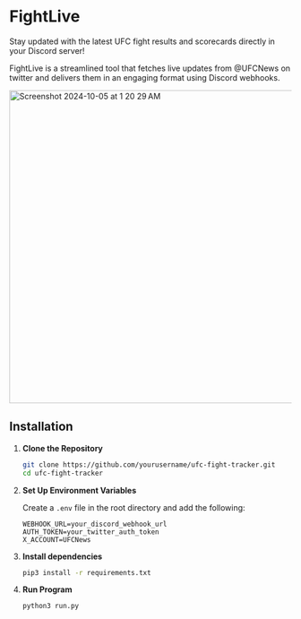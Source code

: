# FightLive 

Stay updated with the latest UFC fight results and scorecards directly in your Discord server! 

FightLive is a streamlined tool that fetches live updates from @UFCNews on twitter and delivers them in an engaging format using Discord webhooks.


<img width="559" alt="Screenshot 2024-10-05 at 1 20 29 AM" src="https://github.com/user-attachments/assets/7e012935-27ba-4192-a623-2824b9baa4c1">

## Installation

1. **Clone the Repository**
   ```bash
   git clone https://github.com/yourusername/ufc-fight-tracker.git
   cd ufc-fight-tracker
   ```

2. **Set Up Environment Variables**
   
   Create a `.env` file in the root directory and add the following:
   ```
   WEBHOOK_URL=your_discord_webhook_url
   AUTH_TOKEN=your_twitter_auth_token
   X_ACCOUNT=UFCNews
   ```
3. **Install dependencies**
   ```bash  
   pip3 install -r requirements.txt
   ```
6. **Run Program**
   ```bash
   python3 run.py
   ```

